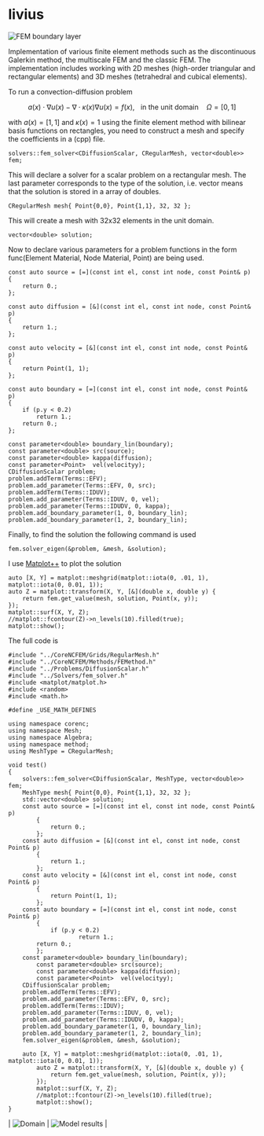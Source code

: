 # livius

![FEM boundary layer](https://raw.githubusercontent.com/aion-synch/livius/refs/heads/master/plotfem.png)

Implementation of various finite element methods such as the discontinuous Galerkin method, the multiscale FEM and the classic FEM.
The implementation includes working with 2D meshes (high-order triangular and rectangular elements) and 3D meshes (tetrahedral and cubical elements).

To run a convection-diffusion problem
```math	
  a(x)\cdot\nabla u(x) - \nabla\cdot\kappa(x)\nabla u(x) = f(x), \mspace{15mu}\text{in the unit domain }\mspace{15mu}\Omega=[0,1]
```
with $a(x)=[1,1]$ and $\kappa(x)=1$ using the finite element method with bilinear basis functions on rectangles, you need to construct a mesh and specify the coefficients in a (cpp) file.
```
solvers::fem_solver<CDiffusionScalar, CRegularMesh, vector<double>> fem;
```
This will declare a solver for a scalar problem on a rectangular mesh. The last parameter corresponds to the type of the solution, i.e. vector<double> means that the solution is stored in a array of doubles.

```	
CRegularMesh mesh{ Point{0,0}, Point{1,1}, 32, 32 };
```
	

This will create a mesh with 32x32 elements in the unit domain.

```
vector<double> solution;
```
	
Now to declare various parameters for a problem functions in the form func(Element Material, Node Material, Point) are being used.

```
const auto source = [=](const int el, const int node, const Point& p)
{
	return 0.;
};

const auto diffusion = [&](const int el, const int node, const Point& p)
{
	return 1.;
};

const auto velocity = [&](const int el, const int node, const Point& p)
{
	return Point(1, 1);
};

const auto boundary = [=](const int el, const int node, const Point& p)
{
	if (p.y < 0.2)
		return 1.;
	return 0.;
};

const parameter<double> boundary_lin(boundary);
const parameter<double> src(source);
const parameter<double> kappa(diffusion);
const parameter<Point>  vel(velocityy);
CDiffusionScalar problem;
problem.addTerm(Terms::EFV);
problem.add_parameter(Terms::EFV, 0, src);
problem.addTerm(Terms::IDUV);
problem.add_parameter(Terms::IDUV, 0, vel);
problem.add_parameter(Terms::IDUDV, 0, kappa);
problem.add_boundary_parameter(1, 0, boundary_lin);
problem.add_boundary_parameter(1, 2, boundary_lin);		
```

Finally, to find the solution the following command is used

```
fem.solver_eigen(&problem, &mesh, &solution);
```
	
I use [Matplot++](https://github.com/alandefreitas/matplotplusplus) to plot the solution

```
auto [X, Y] = matplot::meshgrid(matplot::iota(0, .01, 1), matplot::iota(0, 0.01, 1));
auto Z = matplot::transform(X, Y, [&](double x, double y) {
	return fem.get_value(mesh, solution, Point(x, y));
});
matplot::surf(X, Y, Z);
//matplot::fcontour(Z)->n_levels(10).filled(true);
matplot::show();
```

The full code is


```
#include "../CoreNCFEM/Grids/RegularMesh.h"
#include "../CoreNCFEM/Methods/FEMethod.h"
#include "../Problems/DiffusionScalar.h"
#include "../Solvers/fem_solver.h"
#include <matplot/matplot.h>
#include <random>
#include <math.h>
		
#define _USE_MATH_DEFINES		
		
using namespace corenc;
using namespace Mesh;
using namespace Algebra;
using namespace method;
using MeshType = CRegularMesh;
		
void test()
{
	solvers::fem_solver<CDiffusionScalar, MeshType, vector<double>> fem;
	MeshType mesh{ Point{0,0}, Point{1,1}, 32, 32 };
	std::vector<double> solution;
	const auto source = [=](const int el, const int node, const Point& p)
        {
        	return 0.;
    	};
	const auto diffusion = [&](const int el, const int node, const Point& p)
    	{
        	return 1.;
    	};
	const auto velocity = [&](const int el, const int node, const Point& p)
    	{
        	return Point(1, 1);
    	};
	const auto boundary = [=](const int el, const int node, const Point& p)
    	{
        	if (p.y < 0.2)
            		return 1.;
		return 0.;
    	};
	const parameter<double> boundary_lin(boundary);
    	const parameter<double> src(source);
    	const parameter<double> kappa(diffusion);
    	const parameter<Point>  vel(velocityy);
	CDiffusionScalar problem;
	problem.addTerm(Terms::EFV);
	problem.add_parameter(Terms::EFV, 0, src);
	problem.addTerm(Terms::IDUV);
	problem.add_parameter(Terms::IDUV, 0, vel);
	problem.add_parameter(Terms::IDUDV, 0, kappa);
	problem.add_boundary_parameter(1, 0, boundary_lin);
	problem.add_boundary_parameter(1, 2, boundary_lin);
	fem.solver_eigen(&problem, &mesh, &solution);

	auto [X, Y] = matplot::meshgrid(matplot::iota(0, .01, 1), matplot::iota(0, 0.01, 1));
    	auto Z = matplot::transform(X, Y, [&](double x, double y) {
        	return fem.get_value(mesh, solution, Point(x, y));
    	});
    	matplot::surf(X, Y, Z);
    	//matplot::fcontour(Z)->n_levels(10).filled(true);
    	matplot::show();
}
```

| ![Domain](https://raw.githubusercontent.com/aion-synch/livius/refs/heads/master/img/semi.png) | ![Model results](https://raw.githubusercontent.com/aion-synch/livius/refs/heads/master/img/full005.png) |
